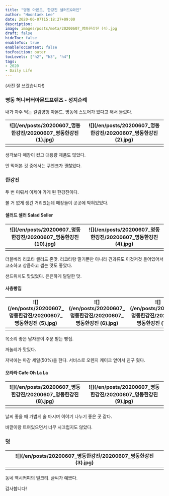 ```yaml
---
title: "명동 아몬드, 한강진 샐러드&와인"
author: "Hoontaek Lee"
date: 2020-06-07T15:18:27+09:00
description:
image: images/posts/meta/20200607_명동한강진 (4).jpg
draft: false
hideToc: false
enableToc: true
enableTocContent: false
tocPosition: outer
tocLevels: ["h2", "h3", "h4"]
tags:
- 2020
- Daily Life
---
```


(사진 잘 쓰겠습니다!)



### 명동 허니버터아몬드프렌즈 - 성지순례

내가 자주 먹는 길림양행 아몬드. 명동에 스토어가 있다고 해서 들렀다.

| ![](/en/posts/20200607_명동한강진/20200607_명동한강진 (1).jpg) | ![](/en/posts/20200607_명동한강진/20200607_명동한강진 (2).jpg) |
| :----------------------------------------------------------: | ------------------------------------------------------------ |
|                                                              |                                                              |

생각보다 매장이 컸고 대용량 제품도 많았다.

안 먹어본 것 중에서는 쿠앤크가 괜찮았다.



### 한강진

두 번 미뤄서 이제야 가게 된 한강진이다.

볼 거 없게 생긴 거리였는데 매장들이 곳곳에 박혀있었다.



#### 샐러드 셀러 Salad Seller

| ![](/en/posts/20200607_명동한강진/20200607_명동한강진 (10).jpg) | ![](/en/posts/20200607_명동한강진/20200607_명동한강진 (4).jpg) |
| :----------------------------------------------------------: | ------------------------------------------------------------ |
|                                                              |                                                              |

더블베리 리코타 샐러드 존맛. 리코타랑 딸기뿐만 아니라 견과류도 이것저것 들어있어서 고소하고 상큼하고 씹는 맛도 좋았다.

샌드위치도 맛있었다. 은은하게 달달한 맛.



#### 사층빵집

| ![](/en/posts/20200607_명동한강진/20200607_명동한강진 (5).jpg) | ![](/en/posts/20200607_명동한강진/20200607_명동한강진 (6).jpg) | ![](/en/posts/20200607_명동한강진/20200607_명동한강진 (7).jpg) |
| :----------------------------------------------------------: | ------------------------------------------------------------ | ------------------------------------------------------------ |
|                                                              |                                                              |                                                              |

목소리 좋은 남자분이 주문 받는 빵집.

까눌레가 맛있다.

저녁에는 마감 세일(50%)을 한다. 서비스로 오렌지 케이크 얻어서 친구 줬다.



#### 오라라 Cafe Oh La La

| ![](/en/posts/20200607_명동한강진/20200607_명동한강진 (8).jpg) | ![](/en/posts/20200607_명동한강진/20200607_명동한강진 (9).jpg) |
| :----------------------------------------------------------: | ------------------------------------------------------------ |
|                                                              |                                                              |

날씨 좋을 때 가볍게 술 마시며 이야기 나누기 좋은 곳 같다.

바깥이랑 트여있으면서 너무 시끄럽지도 않았다.



### 덧

| ![](/en/posts/20200607_명동한강진/20200607_명동한강진 (3).jpg) |
| :----------------------------------------------------------: |
|                                                              |

동네 역시커피의 밀크티. 글씨가 예쁘다.



감사합니다!